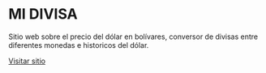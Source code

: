 # MI DIVISA

Sitio web sobre el precio del dólar en bolívares, conversor de divisas entre diferentes monedas e historicos del dólar.

[Visitar sitio](http://midivisa.great-site.net/) 
